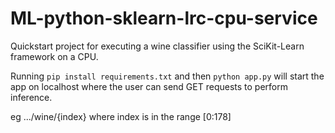 # ML-python-sklearn-lrc-cpu-service

Quickstart project for executing a wine classifier using the SciKit-Learn framework on a CPU.

Running `pip install requirements.txt` and then `python app.py` will start the app on localhost where the user can send GET requests to perform inference.

eg .../wine/{index} where index is in the range [0:178]
